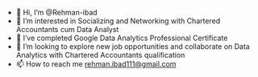 - 👋 Hi, I’m @Rehman-ibad
- 👀 I’m interested in Socializing and Networking with Chartered Accountants cum Data Analyst
- 🌱 I’ve completed Google Data Analytics Professional Certificate
- 💞️ I’m looking to explore new job opportunities and collaborate on Data Analytics with Chartered Accountants qualification
- 📫 How to reach me rehman.ibad111@gmail.com

<!---
Rehman-ibad/Rehman-ibad is a ✨ special ✨ repository because its `README.md` (this file) appears on your GitHub profile.
You can click the Preview link to take a look at your changes.
--->

